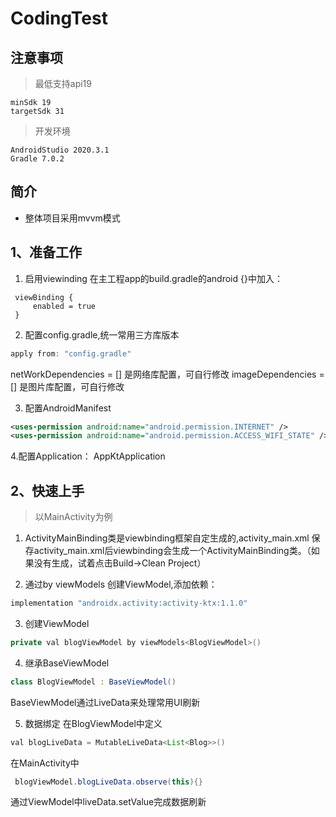 # CodingTest

##  注意事项

> 最低支持api19

    minSdk 19
    targetSdk 31
    
> 开发环境

    AndroidStudio 2020.3.1
    Gradle 7.0.2
## 简介

- 整体项目采用mvvm模式

## 1、准备工作
1. 启用viewinding
在主工程app的build.gradle的android {}中加入：
```
 viewBinding {
     enabled = true
 }
```
2. 配置config.gradle,统一常用三方库版本
```gradle
apply from: "config.gradle"
```
netWorkDependencies = [] 是网络库配置，可自行修改
imageDependencies = [] 是图片库配置，可自行修改

3. 配置AndroidManifest
```xml
<uses-permission android:name="android.permission.INTERNET" />
<uses-permission android:name="android.permission.ACCESS_WIFI_STATE" />
```
4.配置Application：
AppKtApplication 

## 2、快速上手
>以MainActivity为例

1. ActivityMainBinding类是viewbinding框架自定生成的,activity_main.xml
保存activity_main.xml后viewbinding会生成一个ActivityMainBinding类。（如果没有生成，试着点击Build->Clean Project）

2. 通过by viewModels 创建ViewModel,添加依赖：
```gradle
implementation "androidx.activity:activity-ktx:1.1.0"

```
3. 创建ViewModel
```java
private val blogViewModel by viewModels<BlogViewModel>()
```
4. 继承BaseViewModel
```java
class BlogViewModel : BaseViewModel() 
```

BaseViewModel通过LiveData来处理常用UI刷新

5. 数据绑定
在BlogViewModel中定义
```java
val blogLiveData = MutableLiveData<List<Blog>>()
```
在MainActivity中
```java
 blogViewModel.blogLiveData.observe(this){}
```
通过ViewModel中liveData.setValue完成数据刷新



